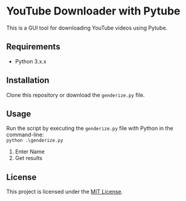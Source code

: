 # YouTube Downloader with Pytube

This is a GUI tool for downloading YouTube videos using Pytube.

## Requirements

- Python 3.x.x

## Installation

Clone this repository or download the `genderize.py` file.

## Usage

Run the script by executing the `genderize.py` file with Python in the command-line:\
<code>python .\genderize.py</code>

1. Enter Name
2. Get results


## License

This project is licensed under the [MIT License](LICENSE.md).
